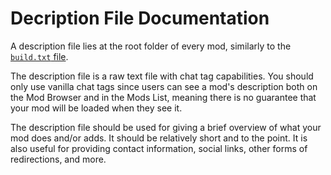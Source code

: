 # Decription File Documentation

A description file lies at the root folder of every mod, similarly to the [`build.txt` file](/docs/tmodloader/files/build).

The description file is a raw text file with chat tag capabilities. You should only use vanilla chat tags since users can see a mod's description both on the Mod Browser and in the Mods List, meaning there is no guarantee that your mod will be loaded when they see it.

The description file should be used for giving a brief overview of what your mod does and/or adds. It should be relatively short and to the point. It is also useful for providing contact information, social links, other forms of redirections, and more.
